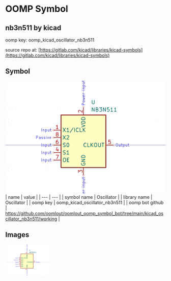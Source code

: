 # OOMP Symbol  
## nb3n511  by kicad  
  
oomp key: oomp_kicad_oscillator_nb3n511  
  
source repo at: [https://gitlab.com/kicad/libraries/kicad-symbols](https://gitlab.com/kicad/libraries/kicad-symbols)  
## Symbol  
  
[![working.png](working_600.png)](working.png)  
| name | value | 
| --- | --- | 
| symbol name | Oscillator | 
| library name | Oscillator | 
| oomp key | oomp_kicad_oscillator_nb3n511 | 
| oomp bot github | https://github.com/oomlout/oomlout_oomp_symbol_bot/tree/main/kicad_oscillator_nb3n511/working | 
## Images  
  
[![working.png](working_140.png)](working.png)  
